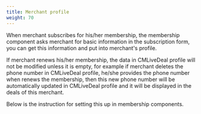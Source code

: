 ```yaml
---
title: Merchant profile
weight: 70
---
```

When merchant subscribes for his/her membership, the membership component asks merchant for basic information in the subscription form, you can get this information and put into merchant's profile.

If merchant renews his/her membership, the data in CMLiveDeal profile will not be modified unless it is empty, for example if merchant deletes the phone number in CMLiveDeal profile, he/she provides the phone number when renews the membership, then this new phone number will be automatically updated in CMLiveDeal profile and it will be displayed in the deals of this merchant.

Below is the instruction for setting this up in membership components.